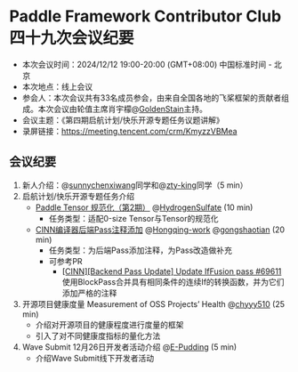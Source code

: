 # Paddle Framework Contributor Club 四十九次会议纪要

- 本次会议时间：2024/12/12 19:00-20:00 (GMT+08:00) 中国标准时间 - 北京
- 本次地点：线上会议
- 参会人：本次会议共有33名成员参会，由来自全国各地的飞桨框架的贡献者组成。本次会议由轮值主席肖宇檬@[GoldenStain](https://github.com/GoldenStain)主持。
- 会议主题：《第四期启航计划/快乐开源专题任务议题讲解》
- 录屏链接：https://meeting.tencent.com/crm/KmyzzVBMea

## 会议纪要

1. 新人介绍：@[sunnychenxiwang](https://github.com/sunnychenxiwang)同学和@[zty-king](https://github.com/zty-king)同学（5 min）
2. 启航计划/快乐开源专题任务介绍
   - [Paddle Tensor 规范化（第2期）](https://github.com/PaddlePaddle/Paddle/issues/69908) @[HydrogenSulfate](https://github.com/HydrogenSulfate) (10 min)
		+ 任务类型：适配0-size Tensor与Tensor的规范化
   - [CINN编译器后端Pass注释添加](https://github.com/PaddlePaddle/Paddle/issues/70113) @[Hongqing-work](https://github.com/Hongqing-work) @[gongshaotian](https://github.com/gongshaotian) (20 min)
		+ 任务类型：为后端Pass添加注释，为Pass改造做补充
		+ 可参考PR
			+ [[CINN][Backend Pass Update] Update IfFusion pass #69611](https://github.com/PaddlePaddle/Paddle/pull/69611)
			使用BlockPass合并具有相同条件的连续If的转换函数，并为它们添加严格的注释
3. 开源项目健康度量 Measurement of OSS Projects’ Health @[chyyy510](https://github.com/chyyy510) (25 min)
	- 介绍对开源项目的健康程度进行度量的框架
	- 引入了对不同健康度指标的量化方法
4. Wave Submit 12月26日开发者活动介绍 @[E-Pudding](https://github.com/E-Pudding) (5 min)
	- 介绍Wave Submit线下开发者活动
